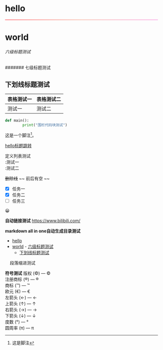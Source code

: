 # hello

<hr style="border: 0; height: 3px; background: linear-gradient(to right, #ff9a9e, #fad0c4, #fbc2eb);">

# world


###### 六级标题测试
####### 七级标题测试 
 
下划线标题测试
---

|表格测试一|表格测试二|
|---   | --- |
|测试一    | 测试二  |


```python
def main():
        print("围栏代码块测试")
```

这是一个脚注[^1]。

[^1]: 这是脚注

[hello标题跳转](#hello)

定义列表测试  
:测试一  
:测试二


~~删除线~~
~~ 前后有空 ~~

- [x] 任务一
- [x] 任务二
- [ ] 任务三

😀

**自动链接测试**
https://www.bilibili.com/

**markdown all in one自动生成目录测试**
- [hello](#hello)
- [world](#world)
          - [六级标题测试](#六级标题测试)
  - [下划线标题测试](#下划线标题测试)

&nbsp;&nbsp;&nbsp;&nbsp;段落缩进测试

[注释测试]: #

**符号测试**
版权 (©) — &copy;  
注册商标 (®) — &reg;  
商标 (™) — &trade;  
欧元 (€) — &euro;  
左箭头 (←) — &larr;  
上箭头 (↑) — &uarr;  
右箭头 (→) — &rarr;  
下箭头 (↓) — &darr;  
度数 (°) — &#176;  
圆周率 (π) — &#960;
